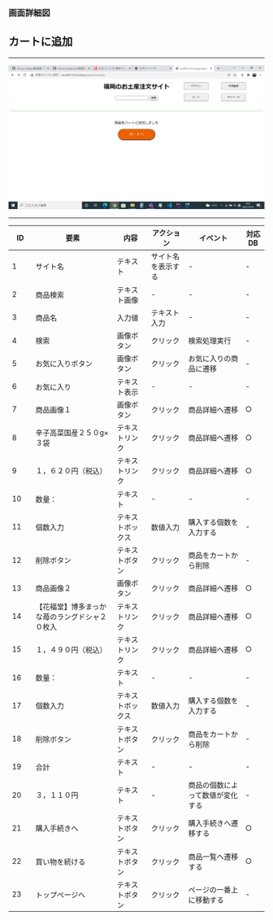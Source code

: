 ### 画面詳細図
## カートに追加

*****
<img src="../img/カートに追加.png" width="900">

*****

|ID|要素|内容|アクション|イベント|対応DB|
|--|---|----|---------|-------|-------|
|1   |サイト名|テキスト|サイト名を表示する|-|-|
|2   |商品検索|テキスト画像|-|-|-|
|3   |商品名|入力値|テキスト入力|-|-|
|4   |検索|画像ボタン|クリック|検索処理実行|-|-|
|5   |お気に入りボタン|画像ボタン|クリック|お気に入りの商品に遷移|-|
|6　 |お気に入り|テキスト表示|-|-|-|
|7  |商品画像１|画像ボタン|クリック|商品詳細へ遷移|○|
|8  |辛子高菜国産２５０g×３袋|テキストリンク|クリック|商品詳細へ遷移|○|
|9  |１，６２０円（税込）|テキストリンク|クリック|商品詳細へ遷移|○|
|10   |数量：|テキスト|-|-|-|
|11   |個数入力|テキストボックス|数値入力|購入する個数を入力する|-|
|12　|削除ボタン|テキストボタン|クリック|商品をカートから削除|-|
|13  |商品画像２|画像ボタン|クリック|商品詳細へ遷移|○|
|14  |【花福堂】博多まっかな苺のラングドシャ２０枚入|テキストリンク|クリック|商品詳細へ遷移|○|
|15  |１，４９０円（税込）|テキストリンク|クリック|商品詳細へ遷移|○|
|16  |数量：|テキスト|-|-|-|
|17  |個数入力|テキストボックス|数値入力|購入する個数を入力する|-|
|18　|削除ボタン|テキストボタン|クリック|商品をカートから削除|-|
|19  |合計|テキスト|-|-|-|
|20  |３，１１０円|テキスト|-|商品の個数によって数値が変化する|-|
|21　|購入手続きへ|テキストボタン|クリック|購入手続きへ遷移する|○|
|22　|買い物を続ける|テキストボタン|クリック|商品一覧へ遷移する|○|
|23　|トップページへ|テキストボタン|クリック|ページの一番上に移動する|-|
